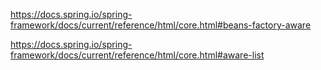 
<https://docs.spring.io/spring-framework/docs/current/reference/html/core.html#beans-factory-aware>

<https://docs.spring.io/spring-framework/docs/current/reference/html/core.html#aware-list>
